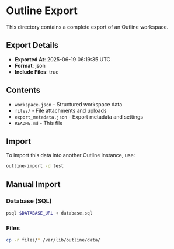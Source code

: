 # Outline Export

This directory contains a complete export of an Outline workspace.

## Export Details

- **Exported At**: 2025-06-19 06:19:35 UTC
- **Format**: json
- **Include Files**: true

## Contents

- `workspace.json` - Structured workspace data
- `files/` - File attachments and uploads
- `export_metadata.json` - Export metadata and settings
- `README.md` - This file

## Import

To import this data into another Outline instance, use:

```bash
outline-import -d test
```

## Manual Import

### Database (SQL)
```bash
psql $DATABASE_URL < database.sql
```

### Files
```bash
cp -r files/* /var/lib/outline/data/
```
